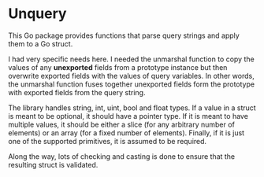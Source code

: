 # Unquery

This Go package provides functions that parse query strings and apply
them to a Go struct.

I had very specific needs here.  I needed the unmarshal function to
copy the values of any **unexported** fields from a prototype instance
but then overwrite exported fields with the values of query variables.
In other words, the unmarshal function fuses together unexported
fields form the prototype with exported fields from the query string.

The library handles string, int, uint, bool and float types.  If a
value in a struct is meant to be optional, it should have a pointer
type.  If it is meant to have multiple values, it should be either a
slice (for any arbitrary number of elements) or an array (for a fixed
number of elements).  Finally, if it is just one of the supported
primitives, it is assumed to be required.

Along the way, lots of checking and casting is done to ensure that the
resulting struct is validated.
